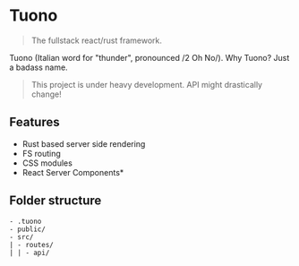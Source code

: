 # Tuono

> The fullstack react/rust framework.

Tuono (Italian word for "thunder", pronounced /2 Oh No/). 
Why Tuono? Just a badass name.

> This project is under heavy development. API might drastically change!

## Features
- Rust based server side rendering
- FS routing
- CSS modules
- React Server Components*

## Folder structure

```
- .tuono
- public/
- src/
| - routes/
| | - api/
```
